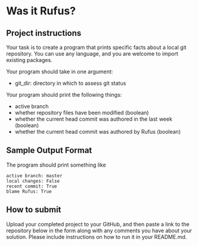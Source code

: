 # Was it Rufus?

## Project instructions
Your task is to create a program that prints specific facts about a local git repository. You can use any language, and you are welcome to import existing packages.

Your program should take in one argument:
- git_dir: directory in which to assess git status

Your program should print the following things:
- active branch
- whether repository files have been modified (boolean)
- whether the current head commit was authored in the last week (boolean)
- whether the current head commit was authored by Rufus (boolean)

## Sample Output Format
The program should print something like
```
active branch: master
local changes: False
recent commit: True
blame Rufus: True
```

## How to submit
Upload your completed project to your GitHub, and then paste a link to the repository below in the form along with any comments you have about your solution. Please include instructions on how to run it in your README.md.
